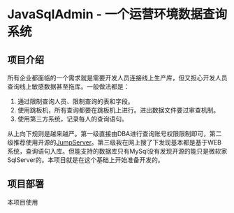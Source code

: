 # JavaSqlAdmin - 一个运营环境数据查询系统

## 项目介绍

所有企业都面临的一个需求就是需要开发人员连接线上生产库，但又担心开发人员查询线上敏感数据甚至拖库。一般做法都是：

1. 通过限制查询人员、限制查询的表和字段。
2. 使用跳板机，所有查询都要在跳板机上进行。进出数据文件要过审查机制。
3. 使用第三方系统，记录每人的查询语句。

从上向下规则是越来越严。第一级直接由DBA进行查询账号权限限制即可，第二级推荐使用开源的[JumpServer](https://github.com/jumpserver)。第三级我在网上搜了下发现基本都是基于WEB系统，查询语句入库。但能支持的数据库只有MySql没有发现开源的能只是微软家SqlServer的。本项目就是在这个基础上开始准备开发的。

## 项目部署

本项目使用